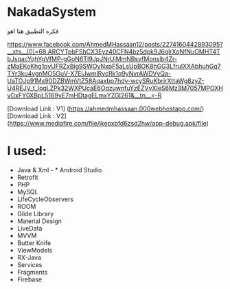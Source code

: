 # NakadaSystem
فكرة التطبيق هنا اهو 

https://www.facebook.com/AhmedMHassaan12/posts/2274160442893095?__xts__[0]=68.ARCYTpbFShCX3Eyz40CFN4bz5dpk9J6qlrXqNfNuOMHT4TbJsqacYqhYgVfMP-gGoN6TI9JpJNrUiMmNBsvfMonsib4Zr-zMaEKoKhg1pyUFRZxBig9SWOyNxpF5aLsUpBOK8hGG3LfrulXXAbhuhGq7TYr3ku4vgnMO5GuV-X7ElJwmlRycRk1q9yNvrAWDVyQa-UaTOJp91Ms90DZBWmVtZ58Aqaxbp7hdy-wcySRuKbrirXttaWg8zyZ-U4REJV_t_loqLZPk32WXPUcaE6OqzuwnfuYzEZVvXIeS6Mz3M7057MPOXHvOxFY0XBpL5169yE7mHDtagELmxYZGI261&__tn__=-R


[Download Link : V1] (https://ahmedmhassaan.000webhostapp.com/)<br>
[Download Link : V2] (https://www.mediafire.com/file/ikepxbfd6zsd2hw/app-debug.apk/file)

# I  used:
* Java & Xml - * Android  Studio
* Retrofit 
* PHP
* MySQL
* LifeCycleObservers
* ROOM
* Glide Library
* Material Design
* LiveData
* MVVM
* Butter Knife
* ViewModels
* RX-Java
* Services
* Fragments
* Firebase

